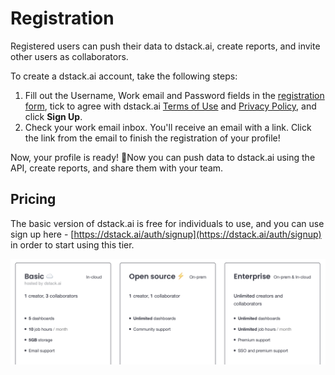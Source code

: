 # Registration

Registered users can push their data to dstack.ai, create reports, and invite other users as collaborators.

To create a dstack.ai account, take the following steps:

1. Fill out the Username, Work email and Password fields in the [registration form](https://dstack.ai/auth/signup), tick to agree with dstack.ai [Terms of Use](https://dstack.ai/terms) and [Privacy Policy](https://dstack.ai/privacy-policy), and click **Sign Up**.
2. Check your work email inbox. You'll receive an email with a link. Click the link from the email to finish the registration of your profile!

Now, your profile is ready! 🚀Now you can push data to dstack.ai using the API, create reports, and share them with your team.



## Pricing

The basic version of dstack.ai is free for individuals to use, and you can use sign up here - [https://dstack.ai/auth/signup](https://dstack.ai/auth/signup) in order to start using this tier.

![](../.gitbook/assets/untitled.png)

